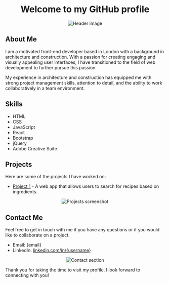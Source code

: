 <h1 align="center">Welcome to my GitHub profile</h1>

<p align="center">
  <img src="https://github.com/{username}/{username}/blob/main/assets/header.jpg" alt="Header image">
</p>

## About Me

I am a motivated front-end developer based in London with a background in architecture and construction. With a passion for creating engaging and visually appealing user interfaces, I have transitioned to the field of web development to further pursue this passion. 

My experience in architecture and construction has equipped me with strong project management skills, attention to detail, and the ability to work collaboratively in a team environment. 

## Skills

* HTML
* CSS
* JavaScript
* React
* Bootstrap
* jQuery
* Adobe Creative Suite

## Projects

Here are some of the projects I have worked on:

* [Project 1](https://github.com/Safsoufii/finalCapstone/{Safsoufii}/{project-1}) - A web app that allows users to search for recipes based on ingredients.

<p align="center">
  <img src="screenshot.jpg" alt="Projects screenshot">
</p>

## Contact Me

Feel free to get in touch with me if you have any questions or if you would like to collaborate on a project.

* Email: {email}
* LinkedIn: [linkedin.com/in/{username}](https://www.linkedin.com/in/{username}/)

<p align="center">
  <img src="https://github.com/{username}/{username}/blob/main/assets/contact.jpg" alt="Contact section">
</p>

Thank you for taking the time to visit my profile. I look forward to connecting with you!
